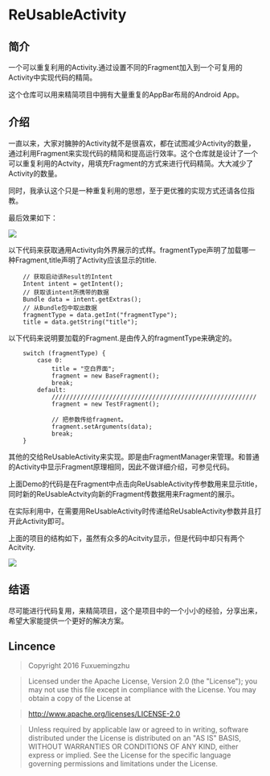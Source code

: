 # ReUsableActivity

## 简介

一个可以重复利用的Activity.通过设置不同的Fragment加入到一个可复用的Activity中实现代码的精简。

这个仓库可以用来精简项目中拥有大量重复的AppBar布局的Android App。

## 介绍

一直以来，大家对臃肿的Activity就不是很喜欢，都在试图减少Activity的数量，通过利用Fragment来实现代码的精简和提高运行效率。这个仓库就是设计了一个可以重复利用的Actvity，用填充Fragment的方式来进行代码精简。大大减少了Activity的数量。

同时，我承认这个只是一种重复利用的思想，至于更优雅的实现方式还请各位指教。

最后效果如下：

![](https://github.com/fuxuemingzhu/fuxuemingzhu.github.io/blob/master/images/ReUsableActivity-Using/fragments.gif?raw=true)

以下代码来获取通用Activity向外界展示的式样。fragmentType声明了加载哪一种Fragment,title声明了Activity应该显示的title.

        // 获取启动该Result的Intent
        Intent intent = getIntent();
        // 获取该intent所携带的数据
        Bundle data = intent.getExtras();
        // 从Bundle包中取出数据
        fragmentType = data.getInt("fragmentType");
        title = data.getString("title");

以下代码来说明要加载的Fragment.是由传入的fragmentType来确定的。

        switch (fragmentType) {
            case 0:
                title = "空白界面";
                fragment = new BaseFragment();
                break;
            default:
                /////////////////////////////////////////////////////////
                fragment = new TestFragment();

				// 把参数传给fragment。
                fragment.setArguments(data);
                break;
        }

其他的交给ReUsableActivity来实现。即是由FragmentManager来管理。和普通的Activity中显示Fragment原理相同，因此不做详细介绍，可参见代码。

上面Demo的代码是在Fragment中点击向ReUsableActivity传参数用来显示title，同时新的ReUsableActvity向新的Fragment传数据用来Fragment的展示。

在实际利用中，在需要用ReUsableActivity时传递给ReUsableActivity参数并且打开此Activity即可。

上面的项目的结构如下，虽然有众多的Acitvity显示，但是代码中却只有两个Acitvity.

![](https://github.com/fuxuemingzhu/fuxuemingzhu.github.io/blob/master/images/ReUsableActivity-Using/project.JPG?raw=true)

## 结语

尽可能进行代码复用，来精简项目，这个是项目中的一个小小的经验，分享出来，希望大家能提供一个更好的解决方案。

## Lincence

> Copyright 2016 Fuxuemingzhu

> Licensed under the Apache License, Version 2.0 (the "License"); you may not use this file except in compliance with the License. You may obtain a copy of the License at

> http://www.apache.org/licenses/LICENSE-2.0

> Unless required by applicable law or agreed to in writing, software distributed under the License is distributed on an "AS IS" BASIS, WITHOUT WARRANTIES OR CONDITIONS OF ANY KIND, either express or implied. See the License for the specific language governing permissions and limitations under the License.